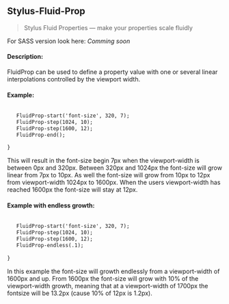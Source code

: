 ## Stylus-Fluid-Prop
> Stylus Fluid Properties — make your properties scale fluidly

For SASS version look here: _Comming soon_


#### Description:

FluidProp can be used to define a property value with one or several linear interpolations controlled by the viewport width.


#### Example:

```html {
   
   FluidProp-start('font-size', 320, 7);
   FluidProp-step(1024, 10);
   FluidProp-step(1600, 12);
   FluidProp-end();
   
}
```

This will result in the font-size begin 7px when the viewport-width is between 0px and 320px.
Between 320px and 1024px the font-size will grow linear from 7px to 10px.
As well the font-size will grow from 10px to 12px from viewport-width 1024px to 1600px.
When the users viewport-width has reached 1600px the font-size will stay at 12px.


#### Example with endless growth:

```html {
   
   FluidProp-start('font-size', 320, 7);
   FluidProp-step(1024, 10);
   FluidProp-step(1600, 12);
   FluidProp-endless(.1);
   
}
```

In this example the font-size will growth endlessly from a viewport-width of 1600px and up.
From 1600px the font-size will grow with 10% of the viewport-width growth, meaning that at a viewport-width of 1700px the fontsize will be 13.2px (cause 10% of 12px is 1.2px).
